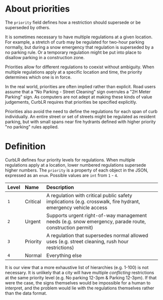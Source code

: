 # About priorities

The `priority` field defines how a restriction should supersede or be superseded by others.

It is sometimes necessary to have multiple regulations at a given location. For example, a stretch of curb may be regulated for two-hour parking normally, but during a snow emergency that regulation is superseded by a no parking rule. Or a temporary regulation might be put into place to disallow parking in a construction zone.

Priorities allow for different regulations to coexist without ambiguity. When multiple regulations apply at a specific location and time, the priority determines which one is in force.

In the real world, priorities are often implied rather than explicit. Road users assume that a "No Parking - Street Cleaning" sign overrules a "2H Meter Parking" sign. As computers are not adept at making these kinds of value judgements, CurbLR requires that priorities be specified explicitly.

Priorities also avoid the need to define the regulations for each span of curb individually. An entire street or set of streets might be regulated as resident parking, but with small spans near fire hydrants defined with higher priority "no parking" rules applied.

# Definition
CurbLR defines four priority levels for regulations. When multiple regulations apply at a location, lower numbered regulations supersede higher numbers. The `priority` is a property of each object in the JSON, expressed as an `enum`. Possible values are `int` from `1` - `4`.

| Level | Name | Description |
| :--- | :--- | :--- |
| `1` | Critical | A regulation with critical public safety implications (e.g. crosswalk, fire hydrant, emergency vehicle access
| `2` | Urgent | Supports urgent right-of-way management needs (e.g. snow emergency, parade route, construction permit)
| `3` | Priority | A regulation that supersedes normal allowed uses (e.g. street cleaning, rush hour restrictions) |
| `4` | Normal | Everything else |

It is our view that a more exhaustive list of hierarchies (e.g. 1-100) is not necessary. It is unlikely that a city will have multiple _conflicting_ restrictions at the same priority level (e.g. No parking 12-3pm & Parking 12-3pm). If that were the case, the signs themselves would be impossible for a human to interpret, and the problem would lie with the regulations themselves rather than the data format.
